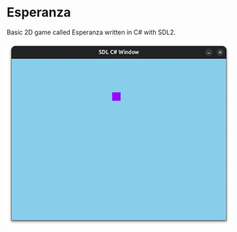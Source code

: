 # Esperanza

Basic 2D game called Esperanza written in C# with SDL2.

![Esperanza SDL Window](./screenshots/esperanza_sdl_window.webp)